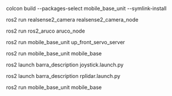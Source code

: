 


colcon build --packages-select mobile_base_unit --symlink-install


ros2 run realsense2_camera realsense2_camera_node

ros2 run ros2_aruco aruco_node

ros2 run mobile_base_unit up_front_servo_server

ros2 run mobile_base_unit mobile_base





ros2 launch barra_description joystick.launch.py

ros2 launch barra_description rplidar.launch.py

ros2 run mobile_base_unit mobile_base